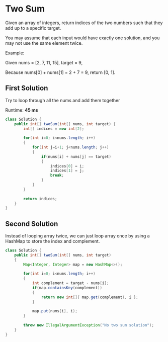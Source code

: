 # Two Sum

Given an array of integers, return indices of the two numbers such that they add up to a specific target.

You may assume that each input would have exactly one solution, and you may not use the same element twice.

Example:

Given nums = [2, 7, 11, 15], target = 9,

Because nums[0] + nums[1] = 2 + 7 = 9,
return [0, 1].

## First Solution

Try to loop through all the nums and add them together 

Runtime: **45 ms**

```java
class Solution {
    public int[] twoSum(int[] nums, int target) {
        int[] indices = new int[2];
		
		for(int i=0; i<nums.length; i++)
		{
			for(int j=i+1; j<nums.length; j++)
			{
				if(nums[i] + nums[j] == target)
				{
					indices[0] = i;
					indices[1] = j;
					break;
				}
			}
		}
		
		return indices;
    }
}
```

## Second Solution

Instead of looping array twice, we can just loop array once by using a HashMap to store the index and complement.

```java
class Solution {
    public int[] twoSum(int[] nums, int target) 
    {
        Map<Integer, Integer> map = new HashMap<>();
        
        for(int i=0; i<nums.length; i++)
        {
            int complement = target - nums[i];
            if(map.containsKey(complement))
            {
                return new int[]{ map.get(complement), i };
            }
            
            map.put(nums[i], i);
        }
        
        throw new IllegalArgumentException("No two sum solution");
    }
}

```
